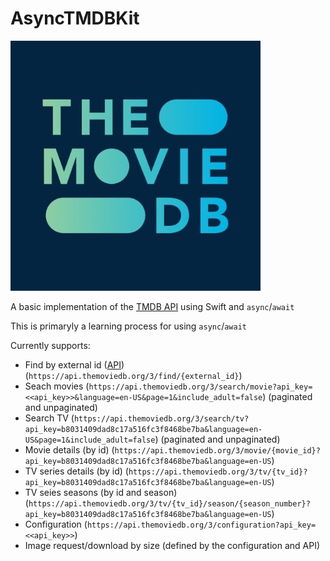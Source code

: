 # AsyncTMDBKit

![TMDB](tmdb.jpeg)

A basic implementation of the [TMDB API](https://developers.themoviedb.org/3) using Swift and `async`/`await`

This is primaryly a learning process for using `async`/`await`

Currently supports:

* Find by external id ([API](https://developer.themoviedb.org/reference/find-by-id)) (`https://api.themoviedb.org/3/find/{external_id}`)
* Seach movies (`https://api.themoviedb.org/3/search/movie?api_key=<<api_key>>&language=en-US&page=1&include_adult=false`) (paginated and unpaginated)
* Search TV (`https://api.themoviedb.org/3/search/tv?api_key=b8031409dad8c17a516fc3f8468be7ba&language=en-US&page=1&include_adult=false`) (paginated and unpaginated)
* Movie details (by id) (`https://api.themoviedb.org/3/movie/{movie_id}?api_key=b8031409dad8c17a516fc3f8468be7ba&language=en-US`)
* TV series details (by id) (`https://api.themoviedb.org/3/tv/{tv_id}?api_key=b8031409dad8c17a516fc3f8468be7ba&language=en-US`)
* TV seies seasons (by id and season) (`https://api.themoviedb.org/3/tv/{tv_id}/season/{season_number}?api_key=b8031409dad8c17a516fc3f8468be7ba&language=en-US`)
* Configuration (`https://api.themoviedb.org/3/configuration?api_key=<<api_key>>`)
* Image request/download by size (defined by the configuration and API)
